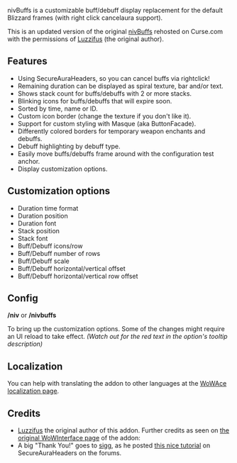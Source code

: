 nivBuffs is a customizable buff/debuff display replacement for the default Blizzard frames (with right click cancelaura support). 

This is an updated version of the original [nivBuffs](http://www.wowinterface.com/downloads/info18440-nivBuffs.html]) rehosted on Curse.com with the permissions of [Luzzifus](http://www.wowinterface.com/forums/member.php?action=getinfo&userid=63878) (the original author).

## Features

* Using SecureAuraHeaders, so you can cancel buffs via rightclick!
* Remaining duration can be displayed as spiral texture, bar and/or text.
* Shows stack count for buffs/debuffs with 2 or more stacks.
* Blinking icons for buffs/debuffs that will expire soon.
* Sorted by time, name or ID.
* Custom icon border (change the texture if you don't like it).
* Support for custom styling with Masque (aka ButtonFacade).
* Differently colored borders for temporary weapon enchants and debuffs.
* Debuff highlighting by debuff type.
* Easily move buffs/debuffs frame around with the configuration test anchor.
* Display customization options.

## Customization options

* Duration time format
* Duration position
* Duration font
* Stack position
* Stack font
* Buff/Debuff icons/row
* Buff/Debuff number of rows
* Buff/Debuff scale
* Buff/Debuff horizontal/vertical offset
* Buff/Debuff horizontal/vertical row offset

## Config

**/niv** or **/nivbuffs**

To bring up the customization options. Some of the changes might require an UI reload to take effect. *(Watch out for the red text in the option's tooltip description)*

## Localization

You can help with translating the addon to other languages at the [WoWAce localization page](http://www.wowace.com/addons/nivbuffs/localization/).

## Credits
* [Luzzifus](http://www.wowinterface.com/forums/member.php?action=getinfo&userid=63878) the original author of this addon.
Further credits as seen on [the original WoWInterface page](http://www.wowinterface.com/downloads/info18440-nivBuffs.html) of the addon:
* A big "Thank You!" goes to [sigg](http://www.wowinterface.com/forums/member.php?u=109479), as he posted [this nice tutorial](http://www.wowinterface.com/forums/showthread.php?t=36117) on SecureAuraHeaders on the forums.
